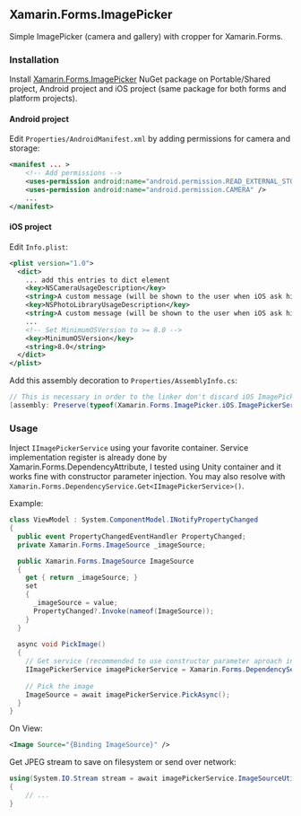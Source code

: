 ## Xamarin.Forms.ImagePicker

Simple ImagePicker (camera and gallery) with cropper for Xamarin.Forms.

### Installation

Install [Xamarin.Forms.ImagePicker](https://www.nuget.org/packages/Xamarin.Forms.ImagePicker/) NuGet package on Portable/Shared project, Android project and iOS project (same package for both forms and platform projects).

#### Android project

Edit `Properties/AndroidManifest.xml` by adding permissions for camera and storage:

```xml
<manifest ... >
    <!-- Add permissions -->
    <uses-permission android:name="android.permission.READ_EXTERNAL_STORAGE" />
    <uses-permission android:name="android.permission.CAMERA" />
    ...
</manifest>
```

#### iOS project

Edit `Info.plist`:

```xml
<plist version="1.0">
  <dict>
    ... add this entries to dict element
    <key>NSCameraUsageDescription</key>
    <string>A custom message (will be shown to the user when iOS ask him for permission to access camera).</string>
    <key>NSPhotoLibraryUsageDescription</key>
    <string>A custom message (will be shown to the user when iOS ask him for permission to access photo library).</string>
    ...
    <!-- Set MinimumOSVersion to >= 8.0 -->
    <key>MinimumOSVersion</key>
    <string>8.0</string> 
  </dict>
</plist> 
```

Add this assembly decoration to `Properties/AssemblyInfo.cs`:

```cs
// This is necessary in order to the linker don't discard iOS ImagePickerService implementation
[assembly: Preserve(typeof(Xamarin.Forms.ImagePicker.iOS.ImagePickerService), AllMembers = true)]
```

### Usage

Inject `IImagePickerService` using your favorite container. Service implementation register is already done by Xamarin.Forms.DependencyAttribute, I tested using Unity container and it works fine with constructor parameter injection. You may also resolve with `Xamarin.Forms.DependencyService.Get<IImagePickerService>()`.

Example:

```cs
class ViewModel : System.ComponentModel.INotifyPropertyChanged
{
  public event PropertyChangedEventHandler PropertyChanged;
  private Xamarin.Forms.ImageSource _imageSource;

  public Xamarin.Forms.ImageSource ImageSource 
  { 
    get { return _imageSource; }
    set
    {
      _imageSource = value;
      PropertyChanged?.Invoke(nameof(ImageSource));
    }
  }
  
  async void PickImage() 
  {
    // Get service (recommended to use constructor parameter aproach instead)
    IImagePickerService imagePickerService = Xamarin.Forms.DependencyService.Get<IImagePickerService>();
    
    // Pick the image
    ImageSource = await imagePickerService.PickAsync();
  }
}
```

On View:

```xml
<Image Source="{Binding ImageSource}" />
```

Get JPEG stream to save on filesystem or send over network: 

```cs
using(System.IO.Stream stream = await imagePickerService.ImageSourceUtility.ToJpegStreamAsync(imageSource))
{
    // ...
}
```
